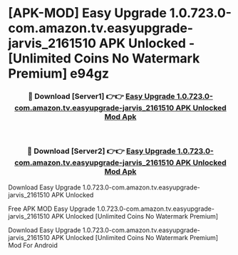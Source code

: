 # [APK-MOD] Easy Upgrade 1.0.723.0-com.amazon.tv.easyupgrade-jarvis_2161510 APK Unlocked - [Unlimited Coins No Watermark Premium] e94gz



<div align="center">
<h3>🔴 Download [Server1] 👉👉 <a href="https://momento.my/?title=Easy_Upgrade_1.0.723.0-com.amazon.tv.easyupgrade-jarvis_2161510_APK_Unlocked">Easy Upgrade 1.0.723.0-com.amazon.tv.easyupgrade-jarvis_2161510 APK Unlocked Mod Apk</a></h3><br>

<h3>🔴 Download [Server2] 👉👉 <a href="https://momento.my/?title=Easy_Upgrade_1.0.723.0-com.amazon.tv.easyupgrade-jarvis_2161510_APK_Unlocked">Easy Upgrade 1.0.723.0-com.amazon.tv.easyupgrade-jarvis_2161510 APK Unlocked Mod Apk</a></h3>
</div>



Download Easy Upgrade 1.0.723.0-com.amazon.tv.easyupgrade-jarvis_2161510 APK Unlocked 

Free APK MOD Easy Upgrade 1.0.723.0-com.amazon.tv.easyupgrade-jarvis_2161510 APK Unlocked [Unlimited Coins No Watermark Premium]

Download Easy Upgrade 1.0.723.0-com.amazon.tv.easyupgrade-jarvis_2161510 APK Unlocked [Unlimited Coins No Watermark Premium] Mod For Android

